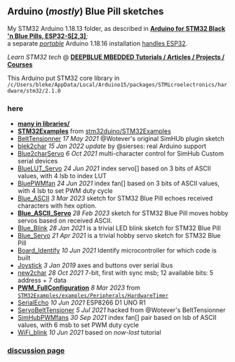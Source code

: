 ## Arduino (*mostly*) Blue Pill sketches
My STM32 Arduino 1.18.13 folder, as described in [**Arduino for STM32 Black 'n Blue Pills, ESP32-S[2,3]**](https://blekenbleu.github.io/Arduino/);  
a separate [*portable*](https://docs.arduino.cc/software/ide-v1/tutorials/PortableIDE) Arduino 1.18.16 installation [handles ESP32](https://github.com/blekenbleu/arduino-esp32).  

*Learn STM32 tech* @ [**DEEPBLUE MBEDDED Tutorials / Articles / Projects / Courses**](https://deepbluembedded.com/)   

This Arduino put STM32 core library in `/c/Users/bleke/AppData/Local/Arduino15/packages/STMicroelectronics/hardware/stm32/2.1.0`
### here
- [**many in libraries/**](libraries/)
- [**STM32Examples**](STM32Examples/) from [stm32duino/STM32Examples](https://github.com/stm32duino/STM32Examples)
- [BeltTensionner](BeltTensionner/) *17 May 2021* @Wotever's original SimHUb plugin sketch
- [blek2char](blek2char/) *15 Jan 2022 update* by @sierses: real Arduino support
- [Blue2charServo](Blue2charServo/) *6 Oct 2021* multi-character control for SimHub Custom serial devices
- [BlueLUT_Servo](BlueLUT_Servo/) *24 Jun 2021* index servo[] based on 3 bits of ASCII values, with 4 lsb to index LUT
- [BluePWMfan](BluePWMfan/) *24 Jun 2021* index fan[] based on 3 bits of ASCII values, with 4 lsb to set PWM duty cycle
- [Blue_ASCII](Blue_ASCII/) *3 Mar 2023* sketch for STM32 Blue Pill echoes received characters with hex option.
- [**Blue_ASCII_Servo**](Blue_ASCII_Servo/) *28 Feb 2023* sketch for STM32 Blue Pill moves hobby servos based on received ASCII.
- [Blue_Blink](Blue_Blink/) *28 Jan 2021* is a trivial LED blink sketch for STM32 Blue Pill
- [Blue_Servo](Blue_Servo/) *21 Apr 2021* is a trivial hobby servo sketch for STM32 Blue Pill
- [Board_Identify](Board_Identify/) *10 Jun 2021* Identify microcontroller for which code is built
- [Joystick](Joystick/) *3 Jan 2019* axes and buttons over serial ibus
- [new2char](new2char/) *28 Oct 2021* 7-bit, first with sync msb;  12 available bits: 5 address + 7 data
- [**PWM_FullConfiguration**](PWM_FullConfiguration) *8 Mar 2023* from [`STM32Examples/examples/Peripherals/HardwareTimer`](STM32Examples/examples/Peripherals/HardwareTimer/)  
- [SerialEcho](SerialEcho/) *10 Jun 2021* ESP8266 D1 UNO R1 
- [ServoBeltTensioner](ServoBeltTensioner/) *5 Jul 2021* hacked from @Wotever's BeltTensionner
- [SimHubPWMfans](SimHubPWMfans/) *30 Sep 2021* index fan[] pair based on lsb of ASCII values, with 6 msb to set PWM duty cycle
- [WiFi_blink](WiFi_blink/) *10 Jun 2021* based on *now-lost* tutorial

### [discussion page](https://blekenbleu.github.io/Arduino)
